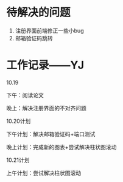 # 待解决的问题

1. 注册界面前端修正一些小bug
2. 邮箱验证码跳转





# 工作记录——YJ

10.19 

下午：阅读论文

晚上：解决注册界面的不对齐问题





10.20计划

下午计划：解决邮箱验证码+端口测试

晚上计划：完成新的图表+尝试解决柱状图滚动



10.21计划

上午计划：尝试解决柱状图滚动
